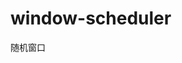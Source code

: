 # window-scheduler
随机窗口

<!-- Auto-update: 2025-10-03T13:58:52.890438 -->

<!-- Auto-update: 2025-10-05T18:13:48.501840 -->

<!-- Auto-update: 2025-10-06T16:37:38.627136 -->

<!-- Auto-update: 2025-10-09T23:30:03.397785 -->
